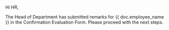 <p>Hi HR,</p>
<p>The Head of Department has submitted remarks for {{ doc.employee_name }} in the Confirmation Evaluation Form. Please proceed with the next steps.</p>
